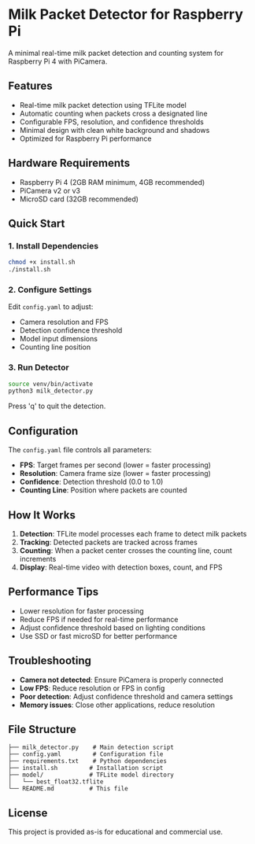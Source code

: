 # Milk Packet Detector for Raspberry Pi

A minimal real-time milk packet detection and counting system for Raspberry Pi 4 with PiCamera.

## Features

- Real-time milk packet detection using TFLite model
- Automatic counting when packets cross a designated line
- Configurable FPS, resolution, and confidence thresholds
- Minimal design with clean white background and shadows
- Optimized for Raspberry Pi performance

## Hardware Requirements

- Raspberry Pi 4 (2GB RAM minimum, 4GB recommended)
- PiCamera v2 or v3
- MicroSD card (32GB recommended)

## Quick Start

### 1. Install Dependencies

```bash
chmod +x install.sh
./install.sh
```

### 2. Configure Settings

Edit `config.yaml` to adjust:
- Camera resolution and FPS
- Detection confidence threshold
- Model input dimensions
- Counting line position

### 3. Run Detector

```bash
source venv/bin/activate
python3 milk_detector.py
```

Press 'q' to quit the detection.

## Configuration

The `config.yaml` file controls all parameters:

- **FPS**: Target frames per second (lower = faster processing)
- **Resolution**: Camera frame size (lower = faster processing)
- **Confidence**: Detection threshold (0.0 to 1.0)
- **Counting Line**: Position where packets are counted

## How It Works

1. **Detection**: TFLite model processes each frame to detect milk packets
2. **Tracking**: Detected packets are tracked across frames
3. **Counting**: When a packet center crosses the counting line, count increments
4. **Display**: Real-time video with detection boxes, count, and FPS

## Performance Tips

- Lower resolution for faster processing
- Reduce FPS if needed for real-time performance
- Adjust confidence threshold based on lighting conditions
- Use SSD or fast microSD for better performance

## Troubleshooting

- **Camera not detected**: Ensure PiCamera is properly connected
- **Low FPS**: Reduce resolution or FPS in config
- **Poor detection**: Adjust confidence threshold and camera settings
- **Memory issues**: Close other applications, reduce resolution

## File Structure

```
├── milk_detector.py    # Main detection script
├── config.yaml         # Configuration file
├── requirements.txt    # Python dependencies
├── install.sh         # Installation script
├── model/             # TFLite model directory
│   └── best_float32.tflite
└── README.md          # This file
```

## License

This project is provided as-is for educational and commercial use. 